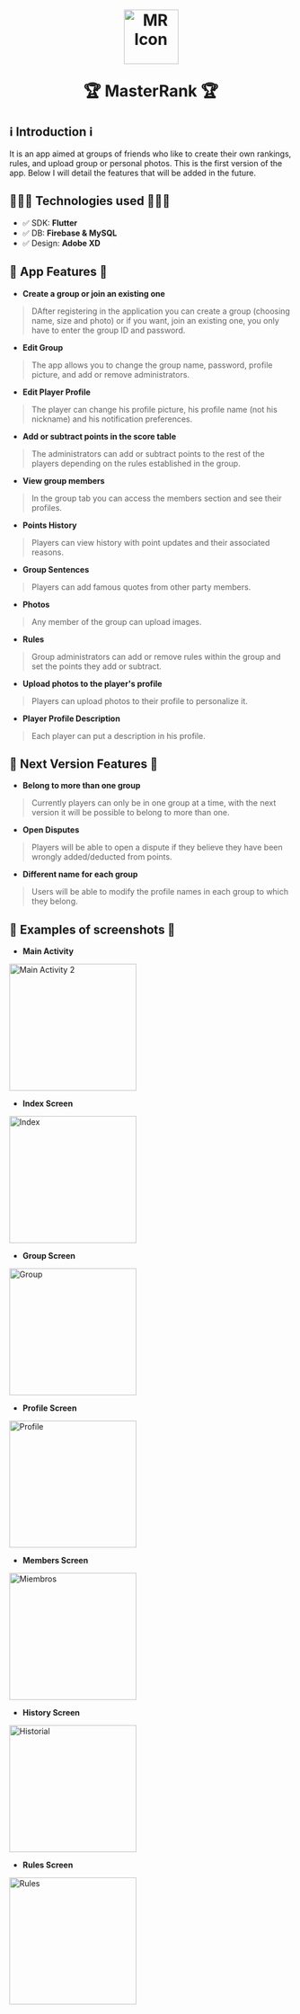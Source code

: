 <h1 align="center">
  <img width="97" alt="MR Icon" src="https://user-images.githubusercontent.com/60000132/201412760-a3f35688-4ff1-4a20-9e7a-6a4d2650ebdd.png">
<p align="center">🏆 MasterRank 🏆</p>
</h1>

##  ℹ️ Introduction ℹ️

It is an app aimed at groups of friends who like to create their own rankings, rules, and upload group or personal photos.
This is the first version of the app. Below I will detail the features that will be added in the future.

##  👨🏻‍💻 Technologies used 👨🏻‍💻

- ✅ SDK: **Flutter**
- ✅ DB: **Firebase & MySQL**
- ✅ Design: **Adobe XD**


## 📱 App Features 📱

- **Create a group or join an existing one**

> DAfter registering in the application you can create a group (choosing name, size and photo) or if you want, join an existing one, you only have to enter the group ID and password.

- **Edit Group**

> The app allows you to change the group name, password, profile picture, and add or remove administrators.

- **Edit Player Profile**

> The player can change his profile picture, his profile name (not his nickname) and his notification preferences.

- **Add or subtract points in the score table**

> The administrators can add or subtract points to the rest of the players depending on the rules established in the group.

- **View group members**

> In the group tab you can access the members section and see their profiles.

- **Points History**

> Players can view history with point updates and their associated reasons.

- **Group Sentences**

> Players can add famous quotes from other party members.

- **Photos**

> Any member of the group can upload images.

- **Rules**

> Group administrators can add or remove rules within the group and set the points they add or subtract.

- **Upload photos to the player's profile**

> Players can upload photos to their profile to personalize it.

- **Player Profile Description**

> Each player can put a description in his profile.

## 📱 Next Version Features 📱

- **Belong to more than one group**

> Currently players can only be in one group at a time, with the next version it will be possible to belong to more than one.

- **Open Disputes**

> Players will be able to open a dispute if they believe they have been wrongly added/deducted from points.

- **Different name for each group**

> Users will be able to modify the profile names in each group to which they belong.

## 📱 Examples of screenshots 📱

- **Main Activity**
<img width="226" alt="Main Activity 2" src="https://user-images.githubusercontent.com/60000132/201417718-60fd761b-bee2-45b8-8456-5cfd243f0dbb.png">

- **Index Screen**
<img width="226" alt="Index" src="https://user-images.githubusercontent.com/60000132/201418129-79cb9fc1-79fb-4082-a65d-cbaf75120973.png">

- **Group Screen**
<img width="226" alt="Group" src="https://user-images.githubusercontent.com/60000132/201418638-3daab0e1-f285-4eb8-b41f-c3340abd8759.png">

- **Profile Screen**
<img width="226" alt="Profile" src="https://user-images.githubusercontent.com/60000132/201418796-700878c3-0b40-44e2-a9d8-17112c4bef1e.png">

- **Members Screen**
<img width="226" alt="Miembros" src="https://user-images.githubusercontent.com/60000132/201418946-8655cb2f-6a60-47d7-af3b-f4abd93d2a23.png">

- **History Screen**
<img width="226" alt="Historial" src="https://user-images.githubusercontent.com/60000132/201419914-327a68fe-adcb-44f4-8925-b2c43dd61aff.png">

- **Rules Screen**
<img width="226" alt="Rules" src="https://user-images.githubusercontent.com/60000132/201420181-b98b7abe-8472-4cb6-8edd-158290b1a703.png">
